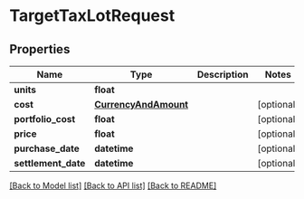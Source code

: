 # TargetTaxLotRequest

## Properties
Name | Type | Description | Notes
------------ | ------------- | ------------- | -------------
**units** | **float** |  | 
**cost** | [**CurrencyAndAmount**](CurrencyAndAmount.md) |  | [optional] 
**portfolio_cost** | **float** |  | [optional] 
**price** | **float** |  | [optional] 
**purchase_date** | **datetime** |  | [optional] 
**settlement_date** | **datetime** |  | [optional] 

[[Back to Model list]](../README.md#documentation-for-models) [[Back to API list]](../README.md#documentation-for-api-endpoints) [[Back to README]](../README.md)


